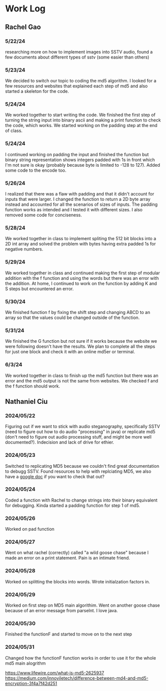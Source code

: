# Work Log

## Rachel Gao

### 5/22/24

researching more on how to implement images into SSTV audio, found a few documents about different types of sstv (some easier than others)

### 5/23/24

We decided to switch our topic to coding the md5 algorithm. I looked for a few resources and websites that explained each step of md5 and also started a skeleton for the code.

### 5/24/24

We worked together to start writing the code. We finished the first step of turning the string input into binary ascii and making a print function to check the code, which works. We started working on the padding step at the end of class.

### 5/24/24
I continued working on padding the input and finished the function but binary string representation shows integers padded with 1s in front which I'm not sure is okay (probably because byte is limited to -128 to 127). Added some code to the encode too. 

### 5/26/24
I realized that there was a flaw with padding and that it didn't account for inputs that were larger. I changed the function to return a 2D byte array instead and accounted for all the scenarios of sizes of inputs. The padding function works as intended and I tested it with different sizes. I also removed some code for conciseness.

### 5/28/24
We worked together in class to implement spliting the 512 bit blocks into a 2D int array and solved the problem with bytes having extra padded 1s for negative numbers. 

### 5/29/24
We worked together in class and continued making the first step of modular addition with the f function and using the words but there was an error with the addition. At home, I continued to work on the function by adding K and S steps but encountered an error.

### 5/30/24
We finished function f by fixing the shift step and changing ABCD to an array so that the values could be changed outside of the function.

### 5/31/24
We finished the G function but not sure if it works because the website we were following doesn't have the results. We plan to complete all the steps for just one block and check it with an online md5er or terminal.

### 6/3/24
We worked together in class to finish up the md5 function but there was an error and the md5 output is not the same from websites. We checked f and the f function should work.

## Nathaniel Ciu

### 2024/05/22
Figuring out if we want to stick with audio steganography, specifically SSTV (need to figure out how to do audio "processing" in java) or replicate md5 (don't need to figure out audio processing stuff, and might be more well documented?). Indecision and lack of drive for ethier. 

### 2024/05/23
Switched to replicating MD5 because we couldn't find great documentation to debugg SSTV. Found resources to help with replciating MD5, we also have a [google doc](https://docs.google.com/document/d/1L5EoYW-sUBFakbkqqNC-GjzaK4cZB_PYZ6wepM9pxTg/edit?usp=sharing) if you want to check that out? 

### 2024/05/24
Coded a function with Rachel to change strings into their binary equivalent for debugging. Kinda started a padding function for step 1 of md5.

### 2024/05/26
Worked on pad function

### 2024/05/27
Went on what rachel (correctly) called "a wild goose chase" because I made an error on a print statement. Pain is an intimate friend. 

### 2024/05/28
Worked on splitting the blocks into words. Wrote initialzation factors in.

### 2024/05/29
Worked on first step on MD5 main algorithim. Went on another goose chase because of an error message from parseInt. I love java. 

### 2024/05/30
Finished the functionF and started to move on to the next step 

### 2024/05/31
Changed how the functionF function works in order to use it for the whole md5 main alogrithm



https://www.lifewire.com/what-is-md5-2625937
https://medium.com/innoviletech/difference-between-md4-and-md5-encryption-3f4a7f42d251 
